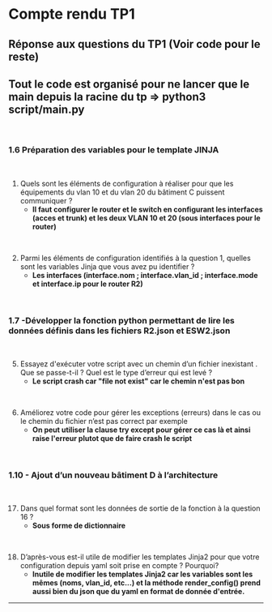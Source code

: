 # Compte rendu TP1

## Réponse aux questions du TP1 (Voir code pour le reste)
## Tout le code est organisé pour ne lancer que le main depuis la racine du tp => python3 script/main.py
<br/>

### 1.6 Préparation des variables pour le template JINJA

<br/>

1. Quels sont les éléments de configuration à réaliser pour que les
équipements du vlan 10 et du vlan 20 du bâtiment C puissent
communiquer ?
   * **Il faut configurer le router et le switch en configurant les interfaces (acces et trunk) et les deux VLAN 10 et 20 (sous interfaces pour le router)**

<br/>


2. Parmi les éléments de configuration identifiés à la question 1, quelles
sont les variables Jinja que vous avez pu identifier ?
   * **Les interfaces (interface.nom  ; interface.vlan_id ; interface.mode et interface.ip pour le router R2)**
  
<br/>


### 1.7 -Développer la fonction python permettant de lire les données définis dans les fichiers R2.json et ESW2.json

<br/>

5. Essayez d'exécuter votre script avec un chemin d’un fichier inexistant .
Que se passe-t-il ? Quel est le type d’erreur qui est levé ?
   * **Le script crash car "file not exist" car le chemin n'est pas bon**

<br/>


6. Améliorez votre code pour gérer les exceptions (erreurs) dans le cas ou
le chemin du fichier n’est pas correct par exemple
   * **On peut utiliser la clause try except pour gérer ce cas là et ainsi raise l'erreur plutot que de faire crash le script**

<br/>

 ### 1.10 - Ajout d’un nouveau bâtiment D à l’architecture

<br/>

17. Dans quel format sont les données de sortie de la fonction à la
question 16 ?
    * **Sous forme de dictionnaire**
  
<br/>


18.  D’après-vous est-il utile de modifier les templates Jinja2 pour que
votre configuration depuis yaml soit prise en compte ? Pourquoi?
     * **Inutile de modifier les templates Jinja2 car les variables sont les mêmes (noms, vlan_id, etc...) et la méthode render_config() prend aussi bien du json que du yaml en format de donnée d'entrée.**

---





